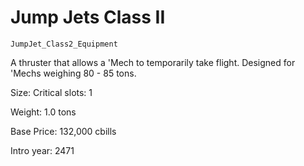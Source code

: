 # Jump Jets Class II

`JumpJet_Class2_Equipment`

A thruster that allows a 'Mech to temporarily take flight.  Designed for 'Mechs weighing 80 - 85 tons.

Size: Critical slots: 1

Weight: 1.0 tons

Base Price: 132,000 cbills

Intro year: 2471


